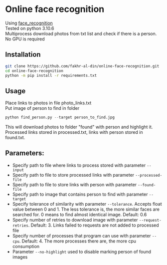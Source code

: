 # Online face recognition
Using [face_recognition](https://github.com/ageitgey/face_recognition)  
Tested on python 3.10.6  
Multiprocess download photos from txt list and check if there is a person.  
No GPU is required 
## Installation
```bash
git clone https://github.com/fakhr-al-din/online-face-recognition.git
cd online-face-recognition
python -m pip install -r requirements.txt
```
## Usage
Place links to photos in file photo_links.txt  
Put image of person to find in folder  
```python
python find_person.py --target person_to_find.jpg
```
This will download photos to folder "found" with person and highlight it.  
Processed links stored in processed.txt, links with person stored in found.txt.  

## Parameters:
- Specify path to file where links to process stored with parameter `--input`  
- Specify path to file to store processed links with parameter `--processed-file`  
- Specify path to file to store links with person with parameter `--found-file`  
- Specify path to image that contains person to find with parameter `--target`  
- Specify tolerance of similarity with parameter `--tolerance`. Accepts float value between 0 and 1. The less tolerance is, the more similar faces are searched for. 0 means to find almost identical image. Default: 0.6  
- Specify number of retries to download image with parameter `--request-retries`. Default: 3. Links failed to requests are not added to processed file  
- Specify number of processes that program can use with parameter `--cpu`. Default: 4. The more processes there are, the more cpu consumption  
- Parameter `--no-highlight` used to disable marking person of found images  
